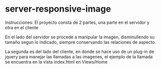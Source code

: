 server-responsive-image
=======================

Instrucciones:
El proyecto consta de 2 partes, una parte en el servidor y otra en el cliente

En el lado del servidor se procede a manipular la imagen, disminullendo su tamaño segun lo indicado, siempre conservando las relaciones de aspecto.

La segunda es del lado del cliente, en donde se hace uso de un  plug-in de jquery para manejar las llamadas a las imagenes, el ejemplo de la llamada se encuentra en la vista index.html en Views/Home
